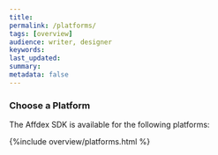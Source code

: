 ```yaml
---
title:
permalink: /platforms/
tags: [overview]
audience: writer, designer
keywords:
last_updated:
summary:
metadata: false
---
```


### Choose a Platform

The Affdex SDK is available for the following platforms:

{%include overview/platforms.html %}
